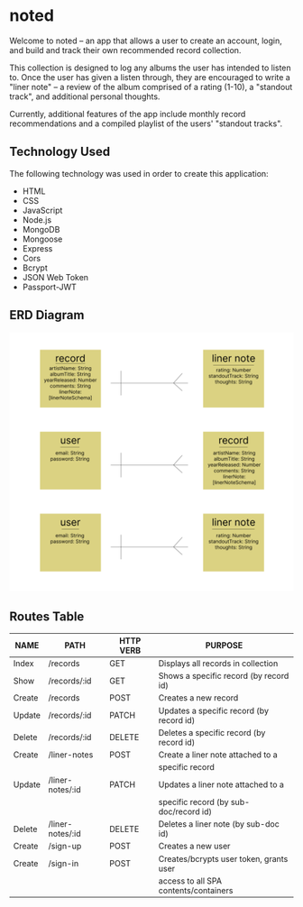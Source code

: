 # noted

Welcome to noted – an app that allows a user to create an account, login, and build and track their own recommended record collection. 

This collection is designed to log any albums the user has intended to listen to. Once the user has given a listen through, they are encouraged to write a "liner note" – a review of the album comprised of a rating (1-10), a "standout track", and additional personal thoughts. 

Currently, additional features of the app include monthly record recommendations and a compiled playlist of the users' "standout tracks".

## Technology Used

The following technology was used in order to create this application:

* HTML
* CSS
* JavaScript
* Node.js
* MongoDB
* Mongoose
* Express
* Cors
* Bcrypt
* JSON Web Token
* Passport-JWT

## ERD Diagram

![ERD Diagram](/images/ERD%20Diagram.png)

## Routes Table

|   NAME    |           PATH          |   HTTP VERB   |                 PURPOSE                 |
| --------- | ----------------------- | ------------- | --------------------------------------- |
|  Index    |  /records               |   GET         | Displays all records in collection      |
|  Show     |  /records/:id           |   GET         | Shows a specific record (by record id)  |
|  Create   |  /records               |   POST        | Creates a new record                    |
|  Update   |  /records/:id           |   PATCH       | Updates a specific record (by record id)|
|  Delete   |  /records/:id           |   DELETE      | Deletes a specific record (by record id)|
|  Create   |  /liner-notes           |   POST        | Create a liner note attached to a       |
|           |                         |               | specific record                         |
|  Update   |  /liner-notes/:id       |   PATCH       | Updates a liner note attached to a      | 
|           |                         |               | specific record (by sub-doc/record id)  |
|  Delete   |  /liner-notes/:id       |   DELETE      | Deletes a liner note (by sub-doc id)    |
|  Create   |  /sign-up               |   POST        | Creates a new user                      |
|  Create   |  /sign-in               |   POST        | Creates/bcrypts user token, grants user |
|           |                         |               | access to all SPA contents/containers   |